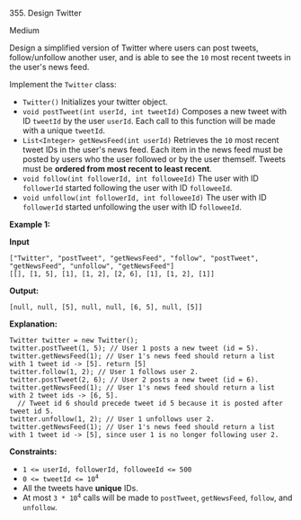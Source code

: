 355\. Design Twitter

Medium

Design a simplified version of Twitter where users can post tweets, follow/unfollow another user, and is able to see the `10` most recent tweets in the user's news feed.

Implement the `Twitter` class:

*   `Twitter()` Initializes your twitter object.
*   `void postTweet(int userId, int tweetId)` Composes a new tweet with ID `tweetId` by the user `userId`. Each call to this function will be made with a unique `tweetId`.
*   `List<Integer> getNewsFeed(int userId)` Retrieves the `10` most recent tweet IDs in the user's news feed. Each item in the news feed must be posted by users who the user followed or by the user themself. Tweets must be **ordered from most recent to least recent**.
*   `void follow(int followerId, int followeeId)` The user with ID `followerId` started following the user with ID `followeeId`.
*   `void unfollow(int followerId, int followeeId)` The user with ID `followerId` started unfollowing the user with ID `followeeId`.

**Example 1:**

**Input**

    ["Twitter", "postTweet", "getNewsFeed", "follow", "postTweet", "getNewsFeed", "unfollow", "getNewsFeed"]
    [[], [1, 5], [1], [1, 2], [2, 6], [1], [1, 2], [1]]

**Output:**

    [null, null, [5], null, null, [6, 5], null, [5]]

**Explanation:**

    Twitter twitter = new Twitter();
    twitter.postTweet(1, 5); // User 1 posts a new tweet (id = 5).
    twitter.getNewsFeed(1); // User 1's news feed should return a list with 1 tweet id -> [5]. return [5]
    twitter.follow(1, 2); // User 1 follows user 2.
    twitter.postTweet(2, 6); // User 2 posts a new tweet (id = 6).
    twitter.getNewsFeed(1); // User 1's news feed should return a list with 2 tweet ids -> [6, 5].
      // Tweet id 6 should precede tweet id 5 because it is posted after tweet id 5.
    twitter.unfollow(1, 2); // User 1 unfollows user 2.
    twitter.getNewsFeed(1); // User 1's news feed should return a list with 1 tweet id -> [5], since user 1 is no longer following user 2. 

**Constraints:**

*   `1 <= userId, followerId, followeeId <= 500`
*   <code>0 <= tweetId <= 10<sup>4</sup></code>
*   All the tweets have **unique** IDs.
*   At most <code>3 * 10<sup>4</sup></code> calls will be made to `postTweet`, `getNewsFeed`, `follow`, and `unfollow`.
